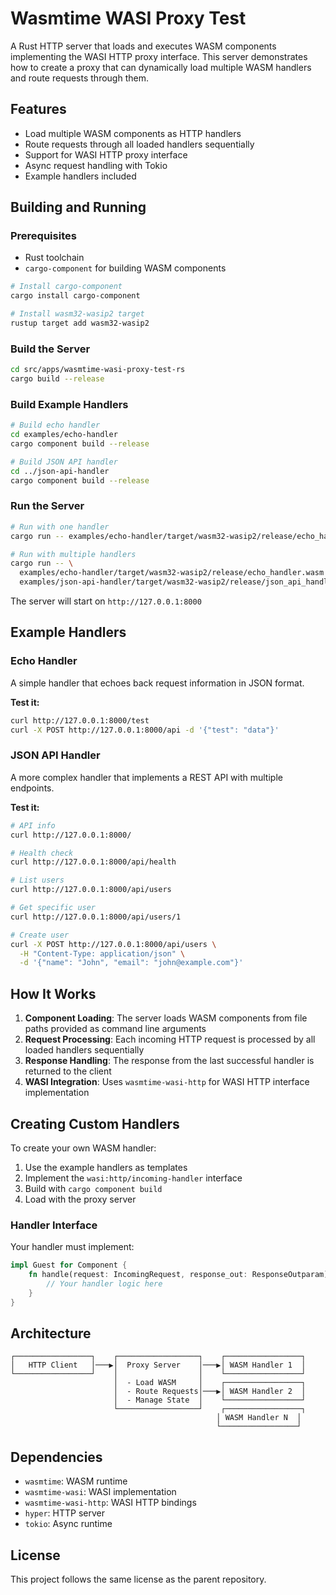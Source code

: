 # Wasmtime WASI Proxy Test

A Rust HTTP server that loads and executes WASM components implementing the WASI HTTP proxy interface. This server demonstrates how to create a proxy that can dynamically load multiple WASM handlers and route requests through them.

## Features

- Load multiple WASM components as HTTP handlers
- Route requests through all loaded handlers sequentially
- Support for WASI HTTP proxy interface
- Async request handling with Tokio
- Example handlers included

## Building and Running

### Prerequisites

- Rust toolchain
- `cargo-component` for building WASM components

```bash
# Install cargo-component
cargo install cargo-component

# Install wasm32-wasip2 target
rustup target add wasm32-wasip2
```

### Build the Server

```bash
cd src/apps/wasmtime-wasi-proxy-test-rs
cargo build --release
```

### Build Example Handlers

```bash
# Build echo handler
cd examples/echo-handler
cargo component build --release

# Build JSON API handler
cd ../json-api-handler
cargo component build --release
```

### Run the Server

```bash
# Run with one handler
cargo run -- examples/echo-handler/target/wasm32-wasip2/release/echo_handler.wasm

# Run with multiple handlers
cargo run -- \
  examples/echo-handler/target/wasm32-wasip2/release/echo_handler.wasm \
  examples/json-api-handler/target/wasm32-wasip2/release/json_api_handler.wasm
```

The server will start on `http://127.0.0.1:8000`

## Example Handlers

### Echo Handler

A simple handler that echoes back request information in JSON format.

**Test it:**
```bash
curl http://127.0.0.1:8000/test
curl -X POST http://127.0.0.1:8000/api -d '{"test": "data"}'
```

### JSON API Handler

A more complex handler that implements a REST API with multiple endpoints.

**Test it:**
```bash
# API info
curl http://127.0.0.1:8000/

# Health check
curl http://127.0.0.1:8000/api/health

# List users
curl http://127.0.0.1:8000/api/users

# Get specific user
curl http://127.0.0.1:8000/api/users/1

# Create user
curl -X POST http://127.0.0.1:8000/api/users \
  -H "Content-Type: application/json" \
  -d '{"name": "John", "email": "john@example.com"}'
```

## How It Works

1. **Component Loading**: The server loads WASM components from file paths provided as command line arguments
2. **Request Processing**: Each incoming HTTP request is processed by all loaded handlers sequentially
3. **Response Handling**: The response from the last successful handler is returned to the client
4. **WASI Integration**: Uses `wasmtime-wasi-http` for WASI HTTP interface implementation

## Creating Custom Handlers

To create your own WASM handler:

1. Use the example handlers as templates
2. Implement the `wasi:http/incoming-handler` interface
3. Build with `cargo component build`
4. Load with the proxy server

### Handler Interface

Your handler must implement:

```rust
impl Guest for Component {
    fn handle(request: IncomingRequest, response_out: ResponseOutparam) {
        // Your handler logic here
    }
}
```

## Architecture

```
┌─────────────────┐    ┌──────────────────┐    ┌─────────────────┐
│   HTTP Client   │───▶│  Proxy Server    │───▶│ WASM Handler 1  │
└─────────────────┘    │                  │    └─────────────────┘
                       │  - Load WASM     │    ┌─────────────────┐
                       │  - Route Requests│───▶│ WASM Handler 2  │
                       │  - Manage State  │    └─────────────────┘
                       └──────────────────┘    ┌─────────────────┐
                                              │ WASM Handler N  │
                                              └─────────────────┘
```

## Dependencies

- `wasmtime`: WASM runtime
- `wasmtime-wasi`: WASI implementation
- `wasmtime-wasi-http`: WASI HTTP bindings
- `hyper`: HTTP server
- `tokio`: Async runtime

## License

This project follows the same license as the parent repository.